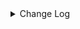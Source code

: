 <details><summary> Change Log </summary>

| Change | Commit | Version |
| --- | --- | --- |
|fix code style|https://github.com/apache/seatunnel/commit/d62342aa5| dev |
|[maven-release-plugin] prepare for next development iteration|https://github.com/apache/seatunnel/commit/dca66b78d| dev |
|[maven-release-plugin] prepare release 2.3.10|https://github.com/apache/seatunnel/commit/5c8a4c03d|2.3.10|
|[Feature][elasticsearch-connector] support elasticsearch sql source (#8895)|https://github.com/apache/seatunnel/commit/814086279|2.3.10|
|[Fix] Fix error log name for SourceSplitEnumerator implements class (#8817)|https://github.com/apache/seatunnel/commit/55ed90eca|2.3.10|
|[Improve] restruct connector common options (#8634)|https://github.com/apache/seatunnel/commit/f3499a6ee|2.3.10|
|[improve] add Elasticsearch options (#8623)|https://github.com/apache/seatunnel/commit/d307ab44f|2.3.10|
|[Fix][connector-elasticsearch] support elasticsearch nest type &amp;&amp; spark with Array&lt;map&gt; (#8492)|https://github.com/apache/seatunnel/commit/92d2a4a10|2.3.10|
|Revert &quot;[Feature][connector-elasticsearch] elasticsearch support nested type (#8462)&quot; (#8485)|https://github.com/apache/seatunnel/commit/c68944893|2.3.9|
|[Feature][connector-elasticsearch] elasticsearch support nested type (#8462)|https://github.com/apache/seatunnel/commit/eaa15e4c8|2.3.9|
|[Feature][Elasticsearch] Support sink ddl  (#8412)|https://github.com/apache/seatunnel/commit/a4a38ccff|2.3.9|
|[hotfix][connector-elasticsearch-sink] Convert index to lowercase  (#8429)|https://github.com/apache/seatunnel/commit/46fcb237c|2.3.9|
|[Improve][Elasticsearch] Truncate the exception message body for request errors (#8263)|https://github.com/apache/seatunnel/commit/b9d850e61|2.3.9|
|[Improve][dist]add shade check rule (#8136)|https://github.com/apache/seatunnel/commit/51ef80001|2.3.9|
|[Feature][Restapi] Allow metrics information to be associated to logical plan nodes (#7786)|https://github.com/apache/seatunnel/commit/6b7c53d03|2.3.9|
|[Fix][Connector-V2] Fix known directory create and delete ignore issues (#7700)|https://github.com/apache/seatunnel/commit/e2fb67957|2.3.8|
|[Feature][Elastic search] Support multi-table source feature (#7502)|https://github.com/apache/seatunnel/commit/29fbeb254|2.3.8|
|[Hotfix][Connector-V2] Fix null not inserted in es (#7493)|https://github.com/apache/seatunnel/commit/a4ba6a171|2.3.8|
|[Improve][API] Move catalog open to SaveModeHandler (#7439)|https://github.com/apache/seatunnel/commit/8c2c5c79a|2.3.8|
|[Improve][Connector] Add multi-table sink option check (#7360)|https://github.com/apache/seatunnel/commit/2489f6446|2.3.7|
|[Feature][Core] Support using upstream table placeholders in sink options and auto replacement (#7131)|https://github.com/apache/seatunnel/commit/c4ca74122|2.3.6|
|[Fix][Connector-V2][Elasticsearch]Fix sink configuration for DROP_DATA (#7124)|https://github.com/apache/seatunnel/commit/bb9fd516e|2.3.6|
|[Feature][Elasticsearch] Support multi-table sink write #7041 (#7052)|https://github.com/apache/seatunnel/commit/45653e1d2|2.3.6|
|[Feature][Doris] Add Doris type converter (#6354)|https://github.com/apache/seatunnel/commit/518999184|2.3.6|
|[Fix][Connector-V2] Remove Some Incorrect Comments and Properties in ElasticsearchCommitInfo|https://github.com/apache/seatunnel/commit/720298775|2.3.6|
|[Bug][Improve][Connector-v2][ElasticsearchSource] Fix behavior when source empty，Support SourceConfig.SOURCE field empty. (#6425)|https://github.com/apache/seatunnel/commit/4e98eb863|2.3.6|
|[Improve][Connector-V2] Add ElasticSearch type converter (#6546)|https://github.com/apache/seatunnel/commit/505c1252b|2.3.5|
|[Fix][Connector-V2] Fix connector support SPI but without no args constructor (#6551)|https://github.com/apache/seatunnel/commit/5f3c9c36a|2.3.5|
|[Improve] Add SaveMode log of process detail (#6375)|https://github.com/apache/seatunnel/commit/b0d70ce22|2.3.5|
|[Improve][API] Unify type system api(data &amp; type) (#5872)|https://github.com/apache/seatunnel/commit/b38c7edcc|2.3.5|
|[Improve] Implement ElasticSearch connector factory (#6181)|https://github.com/apache/seatunnel/commit/1fd854de6|2.3.4|
|[Feature][Connector] add elasticsearch save_mode  (#6046)|https://github.com/apache/seatunnel/commit/716a36ac3|2.3.4|
|[Improve][Connector-V2] Replace CommonErrorCodeDeprecated.JSON_OPERATION_FAILED (#5978)|https://github.com/apache/seatunnel/commit/456cd1771|2.3.4|
|[Feature] Add unsupported datatype check for all catalog (#5890)|https://github.com/apache/seatunnel/commit/b9791285a|2.3.4|
|[BUG][Connector-V2] Fixed conversion exception of elasticsearch array format (#5825)|https://github.com/apache/seatunnel/commit/64f19f25d|2.3.4|
|[Improve][Common] Introduce new error define rule (#5793)|https://github.com/apache/seatunnel/commit/9d1b2582b|2.3.4|
|[Improve] Remove use `SeaTunnelSink::getConsumedType` method and mark it as deprecated (#5755)|https://github.com/apache/seatunnel/commit/8de740810|2.3.4|
|[Improve][Connector] Add field name to `DataTypeConvertor` to improve error message (#5782)|https://github.com/apache/seatunnel/commit/ab60790f0|2.3.4|
|Support config column/primaryKey/constraintKey in schema (#5564)|https://github.com/apache/seatunnel/commit/eac76b4e5|2.3.4|
|[Improve][CheckStyle] Remove useless &#x27;SuppressWarnings&#x27; annotation of checkstyle. (#5260)|https://github.com/apache/seatunnel/commit/51c0d709b|2.3.4|
|[Chore] Update the es version in the docs. (#4499)|https://github.com/apache/seatunnel/commit/415150635|2.3.2|
|[Improve][ElasticsearchSink]remove useless code. (#4500)|https://github.com/apache/seatunnel/commit/ef44c0d44|2.3.2|
|[Hotfix][Connector-V2][ES] Source deserializer error and inappropriate (#4233)|https://github.com/apache/seatunnel/commit/15530d278|2.3.2|
|[Feature][Connector-V2][ES] Support dsl filter (#4130)|https://github.com/apache/seatunnel/commit/79ca87833|2.3.1|
|[Bug][Connector-V2][ES]Fix es field type not support binary(#4240) (#4274)|https://github.com/apache/seatunnel/commit/84f10f201|2.3.1|
|Merge branch &#x27;dev&#x27; into merge/cdc|https://github.com/apache/seatunnel/commit/4324ee191|2.3.1|
|[Improve][Project] Code format with spotless plugin.|https://github.com/apache/seatunnel/commit/423b58303|2.3.1|
|Shade google common in hadoop (#4222)|https://github.com/apache/seatunnel/commit/537690507|2.3.1|
|Set es text type to string (#4192)|https://github.com/apache/seatunnel/commit/473971b94|2.3.1|
|[improve][api] Refactoring schema parse (#4157)|https://github.com/apache/seatunnel/commit/b2f573a13|2.3.1|
|Support ES catalog get field mapping (#4167)|https://github.com/apache/seatunnel/commit/72f241871|2.3.1|
|[Improve][build] Give the maven module a human readable name (#4114)|https://github.com/apache/seatunnel/commit/d7cd60105|2.3.1|
|[Bug][Connector-V2][ES]Fix es source no data (#4076)|https://github.com/apache/seatunnel/commit/a573b8dbe|2.3.1|
|Add convertor factory (#4119)|https://github.com/apache/seatunnel/commit/cbdea45d9|2.3.1|
|Add ElasticSearch catalog (#4108)|https://github.com/apache/seatunnel/commit/9ee4d8394|2.3.1|
|[Improve][Project] Code format with spotless plugin. (#4101)|https://github.com/apache/seatunnel/commit/a2ab16656|2.3.1|
|[Feature][Connector-V2][Elasticsearch] Support https protocol (#3997)|https://github.com/apache/seatunnel/commit/79b5cdd9c|2.3.1|
|[Feature][shade][Jackson] Add seatunnel-jackson module (#3947)|https://github.com/apache/seatunnel/commit/5d8862ec9|2.3.1|
|[Feature][Connector] add get source method to all source connector (#3846)|https://github.com/apache/seatunnel/commit/417178fb8|2.3.1|
|[Feature][API &amp; Connector &amp; Doc] add parallelism and column projection interface (#3829)|https://github.com/apache/seatunnel/commit/b9164b8ba|2.3.1|
|[hotfix][connector-v2][elasticsearch] Fix bulk refresh operation not locked (#3738)|https://github.com/apache/seatunnel/commit/b6cab90d2|2.3.0|
|[feature][connector-v2][elasticsearch] Support write cdc changelog event in elasticsearch sink (#3673)|https://github.com/apache/seatunnel/commit/3ec47c684|2.3.0|
|[Hotfix][OptionRule] Fix option rule about all connectors (#3592)|https://github.com/apache/seatunnel/commit/226dc6a11|2.3.0|
|[Improve][Connector-V2][ElasticSearch] Unified exception for ElasticSearch source &amp; sink connector (#3569)|https://github.com/apache/seatunnel/commit/b73944d1d|2.3.0|
|[Improve] [Connector-V2] Bad smell ToArrayCallWithZeroLengthArrayArgument: (#3577)|https://github.com/apache/seatunnel/commit/cc448d98c|2.3.0|
|[Improve][Connector-V2][ElasticSearch] Improve es bulk sink retriable mechanism (#3148)|https://github.com/apache/seatunnel/commit/02ef38eb7|2.3.0|
|[Connector-V2] [E2E] Add missed ElasticSearch E2E module. (#3338)|https://github.com/apache/seatunnel/commit/b2dad4d47|2.3.0|
|[Connector-V2] [ElasticSearch] Add ElasticSearch Source/Sink Factory (#3325)|https://github.com/apache/seatunnel/commit/38254e3f2|2.3.0|
|[Feature][Connector-V2][Elasticsearch] Support Elasticsearch source (#2821)|https://github.com/apache/seatunnel/commit/ded5481d9|2.3.0|
|update (#3149)|https://github.com/apache/seatunnel/commit/59abe4ad6|2.3.0|
|[Improve][all] change Log to @Slf4j (#3001)|https://github.com/apache/seatunnel/commit/6016100f1|2.3.0-beta|
|[Connector-V2] [ElasticSearch] Fix ElasticSearch Connector V2 Bug (#2817)|https://github.com/apache/seatunnel/commit/2fcbbf464|2.2.0-beta|
|[DEV][Api] Replace SeaTunnelContext with JobContext and remove singleton pattern (#2706)|https://github.com/apache/seatunnel/commit/cbf82f755|2.2.0-beta|
|[#2606]Dependency management split (#2630)|https://github.com/apache/seatunnel/commit/fc047be69|2.2.0-beta|
|[Feature][Connector-V2] new connecotor of Elasticsearch sink(#2326) (#2330)|https://github.com/apache/seatunnel/commit/2a1fd5027|2.2.0-beta|

</details>

